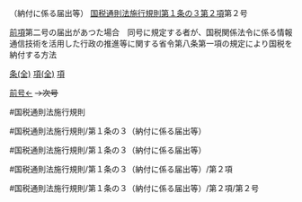 （納付に係る届出等）
[国税通則法施行規則第１条の３第２項](国税通則法施行規則＿第１条の３第２項)第２号

[前項](国税通則法施行規則＿第１条の３第１項)第二号の届出があつた場合　同号に規定する者が、国税関係法令に係る情報通信技術を活用した行政の推進等に関する省令第八条第一項の規定により国税を納付する方法

[条(全)](国税通則法施行規則＿第１条の３_.md)    [項(全)](国税通則法施行規則＿第１条の３第２項_.md)    [項](国税通則法施行規則＿第１条の３第２項.md)

[前号←](国税通則法施行規則＿第１条の３第２項第１号.md)  ~~→次号~~

#国税通則法施行規則

#国税通則法施行規則/第１条の３（納付に係る届出等）

#国税通則法施行規則/第１条の３（納付に係る届出等）

#国税通則法施行規則/第１条の３（納付に係る届出等）/第２項

#国税通則法施行規則/第１条の３（納付に係る届出等）/第２項/第２号

